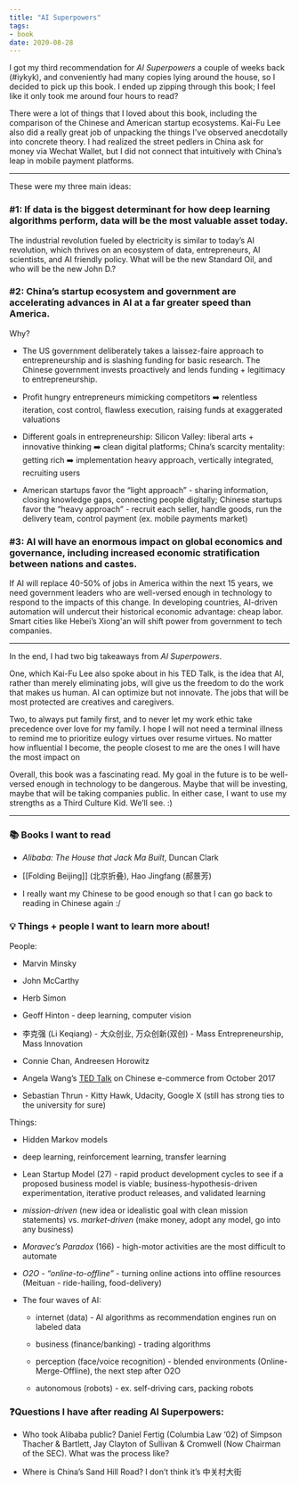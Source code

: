 ```yaml
---
title: "AI Superpowers"
tags:
- book
date: 2020-08-28
---
```


I got my third recommendation for _AI Superpowers_ a couple of weeks back (#iykyk), and conveniently had many copies lying around the house, so I decided to pick up this book. I ended up zipping through this book; I feel like it only took me around four hours to read?

There were a lot of things that I loved about this book, including the comparison of the Chinese and American startup ecosystems. Kai-Fu Lee also did a really great job of unpacking the things I've observed anecdotally into concrete theory. I had realized the street pedlers in China ask for money via Wechat Wallet, but I did not connect that intuitively with China’s leap in mobile payment platforms.

---

These were my three main ideas:

### **#1:** If data is the biggest determinant for how deep learning algorithms perform, data will be the most valuable asset today.

The industrial revolution fueled by electricity is similar to today’s AI revolution, which thrives on an ecosystem of data, entrepreneurs, AI scientists, and AI friendly policy. What will be the new Standard Oil, and who will be the new John D.?

### #2: China’s startup ecosystem and government are accelerating advances in AI at a far greater speed than America.

Why?

-   The US government deliberately takes a laissez-faire approach to entrepreneurship and is slashing funding for basic research. The Chinese government invests proactively and lends funding + legitimacy to entrepreneurship.
    
-   Profit hungry entrepreneurs mimicking competitors ➡️ relentless iteration, cost control, flawless execution, raising funds at exaggerated valuations
    
-   Different goals in entrepreneurship: Silicon Valley: liberal arts + innovative thinking ➡️ clean digital platforms; China’s scarcity mentality: getting rich ➡️ implementation heavy approach, vertically integrated, recruiting users
    
-   American startups favor the “light approach” - sharing information, closing knowledge gaps, connecting people digitally; Chinese startups favor the “heavy approach” - recruit each seller, handle goods, run the delivery team, control payment (ex. mobile payments market)
    

### #3: AI will have an enormous impact on global economics and governance, including increased economic stratification between nations and castes.

If AI will replace 40-50% of jobs in America within the next 15 years, we need government leaders who are well-versed enough in technology to respond to the impacts of this change. In developing countries, AI-driven automation will undercut their historical economic advantage: cheap labor. Smart cities like Hebei’s Xiong'an will shift power from government to tech companies.

---

In the end, I had two big takeaways from _AI Superpowers_.

One, which Kai-Fu Lee also spoke about in his TED Talk, is the idea that AI, rather than merely eliminating jobs, will give us the freedom to do the work that makes us human. AI can optimize but not innovate. The jobs that will be most protected are creatives and caregivers.

Two, to always put family first, and to never let my work ethic take precedence over love for my family. I hope I will not need a terminal illness to remind me to prioritize eulogy virtues over resume virtues. No matter how influential I become, the people closest to me are the ones I will have the most impact on

Overall, this book was a fascinating read. My goal in the future is to be well-versed enough in technology to be dangerous. Maybe that will be investing, maybe that will be taking companies public. In either case, I want to use my strengths as a Third Culture Kid. We’ll see. :)

---

### **📚 Books I want to read**

-   _Alibaba: The House that Jack Ma Built_, Duncan Clark
    
-   [[Folding Beijing]] (北京折叠), Hao Jingfang (郝景芳)
    
-   I really want my Chinese to be good enough so that I can go back to reading in Chinese again :/
    

### **💡 Things + people I want to learn more about!**

People:

-   Marvin Minsky
    
-   John McCarthy
    
-   Herb Simon
    
-   Geoff Hinton - deep learning, computer vision
    
-   李克强 (Li Keqiang) - 大众创业, 万众创新(双创) - Mass Entrepreneurship, Mass Innovation
    
-   Connie Chan, Andreesen Horowitz
    
-   Angela Wang’s [TED Talk](https://www.ted.com/talks/angela_wang_how_china_is_changing_the_future_of_shopping) on Chinese e-commerce from October 2017
    
-   Sebastian Thrun - Kitty Hawk, Udacity, Google X (still has strong ties to the university for sure)
    

Things:

-   Hidden Markov models
    
-   deep learning, reinforcement learning, transfer learning
    
-   Lean Startup Model (27) - rapid product development cycles to see if a proposed business model is viable; business-hypothesis-driven experimentation, iterative product releases, and validated learning
    

-   _mission-driven_ (new idea or idealistic goal with clean mission statements) vs. _market-driven_ (make money, adopt any model, go into any business)
    
-   _Moravec’s Paradox_ (166) - high-motor activities are the most difficult to automate
    
-   _O2O - “online-to-offline”_ - turning online actions into offline resources (Meituan - ride-hailing, food-delivery)
    
-   The four waves of AI:
    
    -   internet (data) - AI algorithms as recommendation engines run on labeled data
        
    -   business (finance/banking) - trading algorithms
        
    -   perception (face/voice recognition) - blended environments (Online-Merge-Offline), the next step after O2O
        
    -   autonomous (robots) - ex. self-driving cars, packing robots
        

### **❓Questions I have after reading AI Superpowers:**

-   Who took Alibaba public? Daniel Fertig (Columbia Law ‘02) of Simpson Thacher & Bartlett, Jay Clayton of Sullivan & Cromwell (Now Chairman of the SEC). What was the process like?
    
-   Where is China’s Sand Hill Road? I don’t think it’s 中关村大街